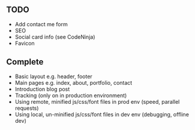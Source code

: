 ## TODO

- Add contact me form
- SEO
- Social card info (see CodeNinja)
- Favicon

## Complete

- Basic layout e.g. header, footer
- Main pages e.g. index, about, portfolio, contact
- Introduction blog post
- Tracking (only on in production environment)
- Using remote, minified js/css/font files in prod env (speed, parallel requests)
- Using local, un-minified js/css/font files in dev env (debugging, offline dev)
